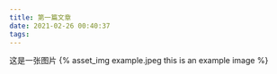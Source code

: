 ```yaml
---
title: 第一篇文章
date: 2021-02-26 00:40:37
tags:
---
```

这是一张图片
{% asset_img example.jpeg this is an example image %}